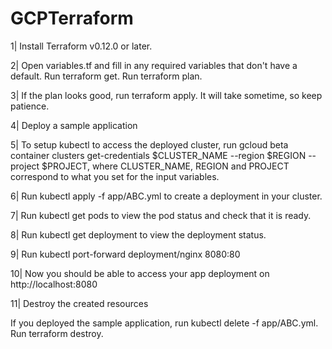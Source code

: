 # GCPTerraform

1| Install Terraform v0.12.0 or later.

2| Open variables.tf and fill in any required variables that don't have a default.
  Run terraform get.
  Run terraform plan.

3| If the plan looks good, run terraform apply. It will take sometime, so keep patience. 
 
4| Deploy a sample application

5| To setup kubectl to access the deployed cluster, run gcloud beta container clusters get-credentials $CLUSTER_NAME --region $REGION --project $PROJECT, where CLUSTER_NAME, REGION and PROJECT correspond to what you set for the input variables.

6| Run kubectl apply -f app/ABC.yml to create a deployment in your cluster.

7| Run kubectl get pods to view the pod status and check that it is ready.

8| Run kubectl get deployment to view the deployment status.

9| Run kubectl port-forward deployment/nginx 8080:80

10| Now you should be able to access your app deployment on http://localhost:8080

11| Destroy the created resources

  If you deployed the sample application, run kubectl delete -f app/ABC.yml.
  Run terraform destroy.

